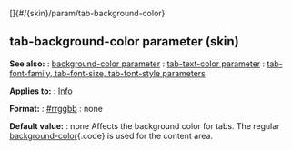 []{#/{skin}/param/tab-background-color}
  ## tab-background-color parameter (skin)
  **See also:**
  :   [background-color parameter](ref/%7Bskin%7D/param/background-color)
  :   [tab-text-color parameter](ref/%7Bskin%7D/param/tab-text-color)
  :   [tab-font-family, tab-font-size, tab-font-style
      parameters](ref/%7Bskin%7D/param/tab-font)
  <!-- -->
  **Applies to:**
  :   [Info](ref/%7Bskin%7D/control/info)
  <!-- -->
  **Format:**
  :   [#rrggbb](ref/%7B%7Bappendix%7D%7D/html-colors)
  :   none
  <!-- -->
  **Default value:**
  :   none
  Affects the background color for tabs. The regular
  [background-color](ref/%7Bskin%7D/param/background-color){.code} is used
  for the content area.